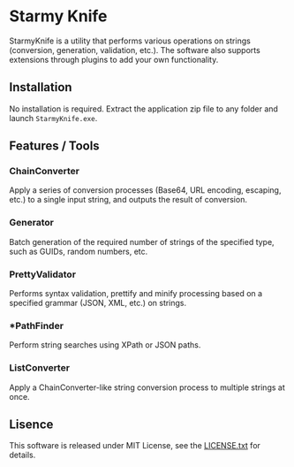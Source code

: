 # Starmy Knife

StarmyKnife is a utility that performs various operations on strings (conversion, generation, validation, etc.).
The software also supports extensions through plugins to add your own functionality.

## Installation

No installation is required.
Extract the application zip file to any folder and launch `StarmyKnife.exe`.

## Features / Tools

### ChainConverter

Apply a series of conversion processes (Base64, URL encoding, escaping, etc.) to a single input string,
and outputs the result of conversion.

### Generator

Batch generation of the required number of strings of the specified type, such as GUIDs, random numbers, etc.

### PrettyValidator

Performs syntax validation, prettify and minify processing based on a specified grammar (JSON, XML, etc.) on strings.

### *PathFinder

Perform string searches using XPath or JSON paths.

### ListConverter

Apply a ChainConverter-like string conversion process to multiple strings at once.

## Lisence

This software is released under MIT License, see the [LICENSE.txt](LICENSE.txt) for details.
